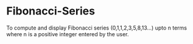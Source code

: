 # Fibonacci-Series
To compute and display Fibonacci series (0,1,1,2,3,5,8,13...) upto n terms where n is a positive integer entered by the user. 

